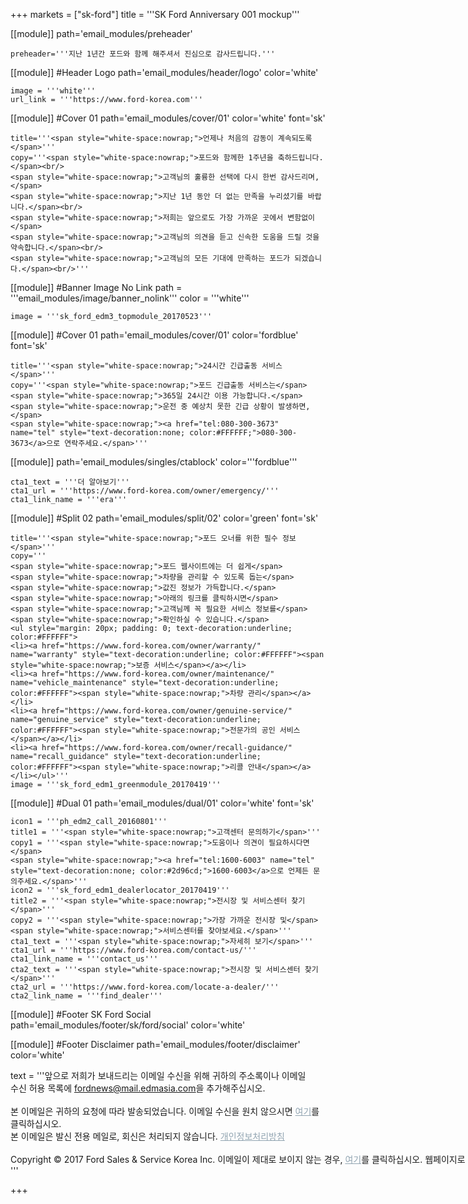 +++
markets = ["sk-ford"]
title = '''SK Ford Anniversary 001 mockup'''

[[module]]
path='email_modules/preheader'


	preheader='''지난 1년간 포드와 함께 해주셔서 진심으로 감사드립니다.'''

[[module]] #Header Logo
path='email_modules/header/logo'
color='white'

	image = '''white'''
	url_link = '''https://www.ford-korea.com'''


[[module]] #Cover 01
path='email_modules/cover/01'
color='white'
font='sk'

	title='''<span style="white-space:nowrap;">언제나 처음의 감동이 계속되도록</span>'''
	copy='''<span style="white-space:nowrap;">포드와 함께한 1주년을 축하드립니다.</span><br/>
	<span style="white-space:nowrap;">고객님의 훌륭한 선택에 다시 한번 감사드리며,</span>
	<span style="white-space:nowrap;">지난 1년 동안 더 없는 만족을 누리셨기를 바랍니다.</span><br/>
	<span style="white-space:nowrap;">저희는 앞으로도 가장 가까운 곳에서 변함없이</span>
	<span style="white-space:nowrap;">고객님의 의견을 듣고 신속한 도움을 드릴 것을 약속합니다.</span><br/>
	<span style="white-space:nowrap;">고객님의 모든 기대에 만족하는 포드가 되겠습니다.</span><br/>'''
	
[[module]] #Banner Image No Link
path = '''email_modules/image/banner_nolink'''
color = '''white'''

	image = '''sk_ford_edm3_topmodule_20170523'''

[[module]] #Cover 01
path='email_modules/cover/01'
color='fordblue'
font='sk'

	title='''<span style="white-space:nowrap;">24시간 긴급출동 서비스</span>'''
	copy='''<span style="white-space:nowrap;">포드 긴급출동 서비스는</span> 
	<span style="white-space:nowrap;">365일 24시간 이용 가능합니다.</span>
	<span style="white-space:nowrap;">운전 중 예상치 못한 긴급 상황이 발생하면,</span>
	<span style="white-space:nowrap;"><a href="tel:080-300-3673" name="tel" style="text-decoration:none; color:#FFFFFF;">080-300-3673</a>으로 연락주세요.</span>'''
	
[[module]]
path='email_modules/singles/ctablock'
color='''fordblue'''

	cta1_text = '''더 알아보기'''
	cta1_url = '''https://www.ford-korea.com/owner/emergency/'''
	cta1_link_name = '''era'''

    
[[module]] #Split 02
path='email_modules/split/02'
color='green'
font='sk'

	title='''<span style="white-space:nowrap;">포드 오너를 위한 필수 정보</span>'''
	copy='''
    <span style="white-space:nowrap;">포드 웹사이트에는 더 쉽게</span>
	<span style="white-space:nowrap;">차량을 관리할 수 있도록 돕는</span>
	<span style="white-space:nowrap;">값진 정보가 가득합니다.</span>
	<span style="white-space:nowrap;">아래의 링크를 클릭하시면</span>
	<span style="white-space:nowrap;">고객님께 꼭 필요한 서비스 정보를</span>
	<span style="white-space:nowrap;">확인하실 수 있습니다.</span>
	<ul style="margin: 20px; padding: 0; text-decoration:underline; color:#FFFFFF">
	<li><a href="https://www.ford-korea.com/owner/warranty/" name="warranty" style="text-decoration:underline; color:#FFFFFF"><span style="white-space:nowrap;">보증 서비스</span></a></li>
	<li><a href="https://www.ford-korea.com/owner/maintenance/" name="vehicle_maintenance" style="text-decoration:underline; color:#FFFFFF"><span style="white-space:nowrap;">차량 관리</span></a></li>
	<li><a href="https://www.ford-korea.com/owner/genuine-service/" name="genuine_service" style="text-decoration:underline; color:#FFFFFF"><span style="white-space:nowrap;">전문가의 공인 서비스</span></a></li>
	<li><a href="https://www.ford-korea.com/owner/recall-guidance/" name="recall_guidance" style="text-decoration:underline; color:#FFFFFF"><span style="white-space:nowrap;">리콜 안내</span></a></li></ul>'''
	image = '''sk_ford_edm1_greenmodule_20170419'''

[[module]] #Dual 01
path='email_modules/dual/01'
color='white'
font='sk'

	icon1 = '''ph_edm2_call_20160801'''
	title1 = '''<span style="white-space:nowrap;">고객센터 문의하기</span>'''
	copy1 = '''<span style="white-space:nowrap;">도움이나 의견이 필요하시다면</span>
	<span style="white-space:nowrap;"><a href="tel:1600-6003" name="tel" style="text-decoration:none; color:#2d96cd;">1600-6003</a>으로 언제든 문의주세요.</span>'''
	icon2 = '''sk_ford_edm1_dealerlocator_20170419'''
    title2 = '''<span style="white-space:nowrap;">전시장 및 서비스센터 찾기</span>'''
	copy2 = '''<span style="white-space:nowrap;">가장 가까운 전시장 및</span>
	<span style="white-space:nowrap;">서비스센터를 찾아보세요.</span>'''
	cta1_text = '''<span style="white-space:nowrap;">자세히 보기</span>'''
	cta1_url = '''https://www.ford-korea.com/contact-us/'''
	cta1_link_name = '''contact_us'''
	cta2_text = '''<span style="white-space:nowrap;">전시장 및 서비스센터 찾기</span>'''
	cta2_url = '''https://www.ford-korea.com/locate-a-dealer/'''
	cta2_link_name = '''find_dealer'''
    

[[module]] #Footer SK Ford Social
path='email_modules/footer/sk/ford/social'
color='white'

[[module]] #Footer Disclaimer
path='email_modules/footer/disclaimer'
color='white'


text = '''<span style="white-space:nowrap;">앞으로 저희가 보내드리는 이메일 수신을 위해 귀하의 주소록이나 이메일</span>
<span style="white-space:nowrap;">수신 허용 목록에 <span style="text-decoration:underline;">fordnews@mail.edmasia.com</span>을 추가해주십시오.</span><br/><br/>
본 이메일은 귀하의 요청에 따라 발송되었습니다. 이메일 수신을 원치 않으시면 <a href="<%unsubscribe_link_text%>" style="color:#91a4b1; text-decoration:underline">여기</a>를 클릭하십시오.<br />
 본 이메일은 발신 전용 메일로, 회신은 처리되지 않습니다. <a href="https://www.ford-korea.com/privacy/" name="privacy" style="text-decoration:underline; color:#91a4b1;">개인정보처리방침</a><br/><br/>
 <span style="white-space:nowrap;">Copyright © 2017 Ford Sales & Service Korea Inc. 이메일이 제대로 보이지 않는 경우, <a href="<%syslink_message_read url='/public/read_message.jsp'%>" style="color:#91a4b1; text-decoration:underline">여기</a>를 클릭하십시오. 웹페이지로 보실 수 있습니다.</span>
 '''

+++
